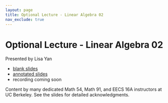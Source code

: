 ```yaml
---
layout: page
title: Optional Lecture - Linear Algebra 02
nav_exclude: true
---
```


# Optional Lecture - Linear Algebra 02

Presented by Lisa Yan

- [blank slides](https://drive.google.com/file/d/19qhrj5vWdt-xTnebuK0CLoEElZGvoegs/view?usp=share_link)
- [annotated slides](https://drive.google.com/file/d/1thI8kuu7Sj8vUd71LUhEAskykjIiuFS4/view?usp=share_link)
- recording coming soon

Content by many dedicated Math 54, Math 91, and EECS 16A instructors at UC Berkeley. See the slides for detailed acknowledgments.

